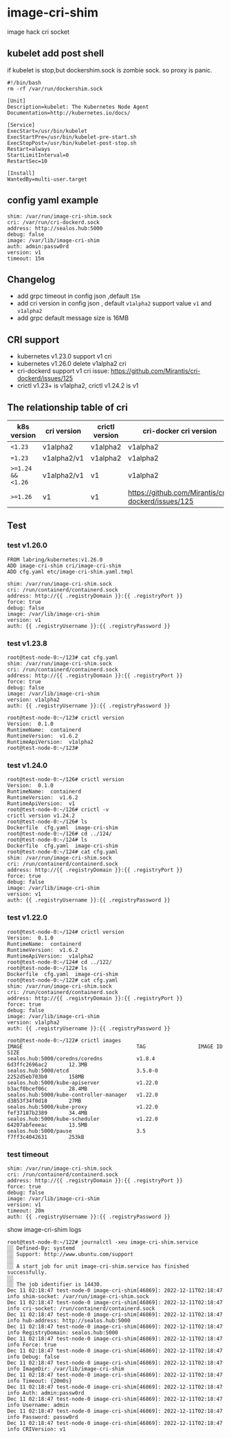 # image-cri-shim

image hack cri socket

## kubelet add post shell

if kubelet is stop,but dockershim.sock is zombie sock. so proxy is panic.

```shell
#!/bin/bash
rm -rf /var/run/dockershim.sock
```

```
[Unit]
Description=kubelet: The Kubernetes Node Agent
Documentation=http://kubernetes.io/docs/

[Service]
ExecStart=/usr/bin/kubelet
ExecStartPre=/usr/bin/kubelet-pre-start.sh
ExecStopPost=/usr/bin/kubelet-post-stop.sh
Restart=always
StartLimitInterval=0
RestartSec=10

[Install]
WantedBy=multi-user.target

```

## config yaml example

```
shim: /var/run/image-cri-shim.sock
cri: /var/run/cri-dockerd.sock
address: http://sealos.hub:5000
debug: false
image: /var/lib/image-cri-shim
auth: admin:passw0rd
version: v1
timeout: 15m
```


## Changelog
- add grpc timeout in config json ,default `15m`
- add cri version in config json , default `v1alpha2` support value `v1` and `v1alpha2`
- add grpc default message size is 16MB

## CRI support 
- kubernetes v1.23.0 support v1 cri
- kubernetes v1.26.0 delete v1alpha2 cri
- cri-dockerd support v1 cri issue: https://github.com/Mirantis/cri-dockerd/issues/125
- crictl v1.23+ is v1alpha2, crictl v1.24.2 is v1


## The relationship table of cri

| k8s version    | cri version | crictl version                | cri-docker cri version |
|----------------|-------------|-------------------------------|----|
| `<1.23`          | v1alpha2    | v1alpha2                      |v1alpha2|
| `=1.23`          | v1alpha2/v1 | v1alpha2                      |v1alpha2|
| `>=1.24 && <1.26` | v1alpha2/v1 | v1 |v1alpha2|
| `>=1.26`         | v1 | v1 |https://github.com/Mirantis/cri-dockerd/issues/125|


## Test

### test v1.26.0

```
FROM labring/kubernetes:v1.26.0
ADD image-cri-shim cri/image-cri-shim
ADD cfg.yaml etc/image-cri-shim.yaml.tmpl
```

```
shim: /var/run/image-cri-shim.sock
cri: /run/containerd/containerd.sock
address: http://{{ .registryDomain }}:{{ .registryPort }}
force: true
debug: false
image: /var/lib/image-cri-shim
version: v1
auth: {{ .registryUsername }}:{{ .registryPassword }}
```

### test v1.23.8

```
root@test-node-0:~/123# cat cfg.yaml
shim: /var/run/image-cri-shim.sock
cri: /run/containerd/containerd.sock
address: http://{{ .registryDomain }}:{{ .registryPort }}
force: true
debug: false
image: /var/lib/image-cri-shim
version: v1alpha2
auth: {{ .registryUsername }}:{{ .registryPassword }}

root@test-node-0:~/123# crictl version
Version:  0.1.0
RuntimeName:  containerd
RuntimeVersion:  v1.6.2
RuntimeApiVersion:  v1alpha2
root@test-node-0:~/123#
```

### test v1.24.0

```
root@test-node-0:~/126# crictl version
Version:  0.1.0
RuntimeName:  containerd
RuntimeVersion:  v1.6.2
RuntimeApiVersion:  v1
root@test-node-0:~/126# crictl -v
crictl version v1.24.2
root@test-node-0:~/126# ls
Dockerfile  cfg.yaml  image-cri-shim
root@test-node-0:~/126# cd ../124/
root@test-node-0:~/124# ls
Dockerfile  cfg.yaml  image-cri-shim
root@test-node-0:~/124# cat cfg.yaml
shim: /var/run/image-cri-shim.sock
cri: /run/containerd/containerd.sock
address: http://{{ .registryDomain }}:{{ .registryPort }}
force: true
debug: false
image: /var/lib/image-cri-shim
version: v1
auth: {{ .registryUsername }}:{{ .registryPassword }}
```


### test v1.22.0

```
root@test-node-0:~/124# crictl version
Version:  0.1.0
RuntimeName:  containerd
RuntimeVersion:  v1.6.2
RuntimeApiVersion:  v1alpha2
root@test-node-0:~/124# cd ../122/
root@test-node-0:~/122# ls
Dockerfile  cfg.yaml  image-cri-shim
root@test-node-0:~/122# cat cfg.yaml
shim: /var/run/image-cri-shim.sock
cri: /run/containerd/containerd.sock
address: http://{{ .registryDomain }}:{{ .registryPort }}
force: true
debug: false
image: /var/lib/image-cri-shim
version: v1alpha2
auth: {{ .registryUsername }}:{{ .registryPassword }}

root@test-node-0:~/122# crictl images
IMAGE                                     TAG                 IMAGE ID            SIZE
sealos.hub:5000/coredns/coredns           v1.8.4              6d3ffc2696ac2       12.3MB
sealos.hub:5000/etcd                      3.5.0-0             2252d5eb703b0       158MB
sealos.hub:5000/kube-apiserver            v1.22.0             b3acf0bcef06c       28.4MB
sealos.hub:5000/kube-controller-manager   v1.22.0             d3853f34f0d18       27MB
sealos.hub:5000/kube-proxy                v1.22.0             fef37187b2389       34.4MB
sealos.hub:5000/kube-scheduler            v1.22.0             64207abfeeeac       13.5MB
sealos.hub:5000/pause                     3.5                 f7ff3c4042631       253kB
```


### test timeout

```
shim: /var/run/image-cri-shim.sock
cri: /run/containerd/containerd.sock
address: http://{{ .registryDomain }}:{{ .registryPort }}
force: true
debug: false
image: /var/lib/image-cri-shim
version: v1
timeout: 20m
auth: {{ .registryUsername }}:{{ .registryPassword }}
```

show image-cri-shim logs

```
root@test-node-0:~/122# journalctl -xeu image-cri-shim.service
░░ Defined-By: systemd
░░ Support: http://www.ubuntu.com/support
░░
░░ A start job for unit image-cri-shim.service has finished successfully.
░░
░░ The job identifier is 14430.
Dec 11 02:18:47 test-node-0 image-cri-shim[46869]: 2022-12-11T02:18:47 info shim-socket: /var/run/image-cri-shim.sock
Dec 11 02:18:47 test-node-0 image-cri-shim[46869]: 2022-12-11T02:18:47 info cri-socket: /run/containerd/containerd.sock
Dec 11 02:18:47 test-node-0 image-cri-shim[46869]: 2022-12-11T02:18:47 info hub-address: http://sealos.hub:5000
Dec 11 02:18:47 test-node-0 image-cri-shim[46869]: 2022-12-11T02:18:47 info RegistryDomain: sealos.hub:5000
Dec 11 02:18:47 test-node-0 image-cri-shim[46869]: 2022-12-11T02:18:47 info Force: true
Dec 11 02:18:47 test-node-0 image-cri-shim[46869]: 2022-12-11T02:18:47 info Debug: false
Dec 11 02:18:47 test-node-0 image-cri-shim[46869]: 2022-12-11T02:18:47 info ImageDir: /var/lib/image-cri-shim
Dec 11 02:18:47 test-node-0 image-cri-shim[46869]: 2022-12-11T02:18:47 info Timeout: {20m0s}
Dec 11 02:18:47 test-node-0 image-cri-shim[46869]: 2022-12-11T02:18:47 info Auth: admin:passw0rd
Dec 11 02:18:47 test-node-0 image-cri-shim[46869]: 2022-12-11T02:18:47 info Username: admin
Dec 11 02:18:47 test-node-0 image-cri-shim[46869]: 2022-12-11T02:18:47 info Password: passw0rd
Dec 11 02:18:47 test-node-0 image-cri-shim[46869]: 2022-12-11T02:18:47 info CRIVersion: v1
```
